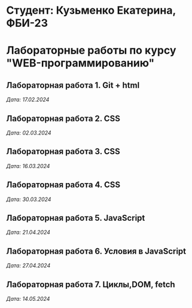 # Студент: Кузьменко Екатерина, ФБИ-23

# Лабораторные работы по курсу "WEB-программированию"

## Лабораторная работа 1. Git + html

*Дата: 17.02.2024*

## Лабораторная работа 2. CSS

*Дата: 02.03.2024*

## Лабораторная работа 3. CSS

*Дата: 16.03.2024*

## Лабораторная работа 4. CSS

*Дата: 30.03.2024*

## Лабораторная работа 5. JavaScript

*Дата: 21.04.2024*

## Лабораторная работа 6. Условия в JavaScript
*Дата: 27.04.2024*

## Лабораторная работа 7. Циклы,DOM, fetch
*Дата: 14.05.2024*
